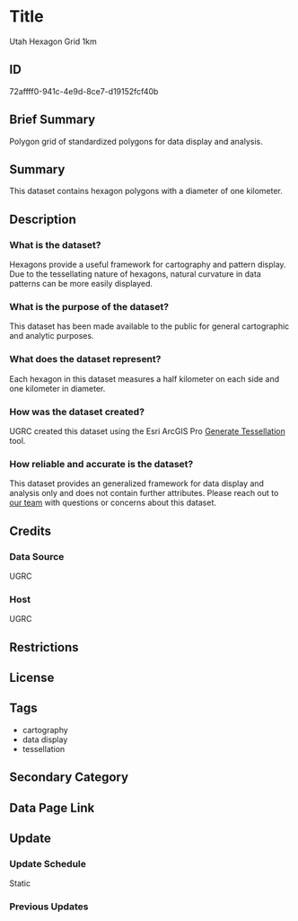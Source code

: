 # Title

Utah Hexagon Grid 1km

## ID

72affff0-941c-4e9d-8ce7-d19152fcf40b

## Brief Summary

Polygon grid of standardized polygons for data display and analysis.

## Summary

This dataset contains hexagon polygons with a diameter of one kilometer.

## Description

### What is the dataset?

Hexagons provide a useful framework for cartography and pattern display. Due to the tessellating nature of hexagons, natural curvature in data patterns can be more easily displayed.

### What is the purpose of the dataset?

This dataset has been made available to the public for general cartographic and analytic purposes.

### What does the dataset represent?

Each hexagon in this dataset measures a half kilometer on each side and one kilometer in diameter.

### How was the dataset created?

UGRC created this dataset using the Esri ArcGIS Pro [Generate Tessellation](https://pro.arcgis.com/en/pro-app/latest/tool-reference/data-management/generatetesellation.htm) tool.

### How reliable and accurate is the dataset?

This dataset provides an generalized framework for data display and analysis only and does not contain further attributes. Please reach out to [our team](https://gis.utah.gov/contact/) with questions or concerns about this dataset.

## Credits

### Data Source

UGRC

### Host

UGRC

## Restrictions

## License

## Tags

- cartography
- data display
- tessellation

## Secondary Category

## Data Page Link

## Update

### Update Schedule

Static

### Previous Updates
